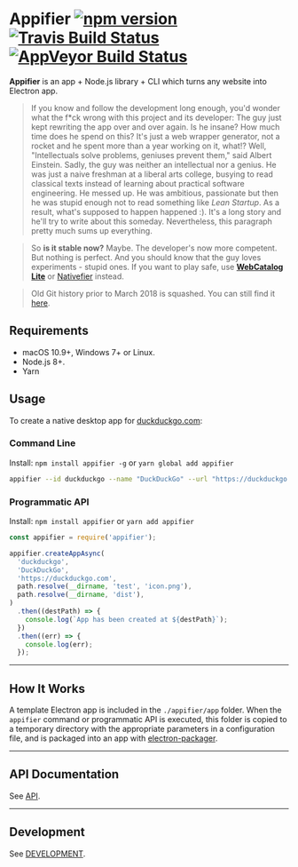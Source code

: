 # Appifier [![npm version](https://badge.fury.io/js/appifier.svg)](https://badge.fury.io/js/appifier) [![Travis Build Status](https://travis-ci.org/quanglam2807/appifier.svg?branch=master)](https://travis-ci.org/quanglam2807/appifier) [![AppVeyor Build Status](https://ci.appveyor.com/api/projects/status/github/quanglam2807/appifier?branch=master&svg=true)](https://ci.appveyor.com/project/quanglam2807/appifier/branch/master)

**Appifier** is an app + Node.js library + CLI which turns any website into Electron app.

> If you know and follow the development long enough, you'd wonder what the f\*ck wrong with this project and its developer: The guy just kept rewriting the app over and over again. Is he insane? How much time does he spend on this? It's just a web wrapper generator, not a rocket and he spent more than a year working on it, what!? Well, "Intellectuals solve problems, geniuses prevent them," said Albert Einstein. Sadly, the guy was neither an intellectual nor a genius. He was just a naive freshman at a liberal arts college, busying to read classical texts instead of learning about practical software engineering. He messed up. He was ambitious, passionate but then he was stupid enough not to read something like *Lean Startup*. As a result, what's supposed to happen happened :). It's a long story and he'll try to write about this someday. Nevertheless, this paragraph pretty much sums up everything.

> So **is it stable now?** Maybe. The developer's now more competent. But nothing is perfect. And you should know that the guy loves experiments - stupid ones. If you want to play safe, use **[WebCatalog Lite](https://github.com/quanglam2807/webcatalog-lite)** or [Nativefier](https://github.com/jiahaog/nativefier) instead.

> Old Git history prior to March 2018 is squashed. You can still find it [here](https://github.com/quanglam2807/appifier/tree/feb-26-full-history).

## Requirements
- macOS 10.9+, Windows 7+ or Linux.
- Node.js 8+.
- Yarn

## Usage
To create a native desktop app for [duckduckgo.com](https://duckduckgo.com):

### Command Line
Install: `npm install appifier -g` or `yarn global add appifier`

```bash
appifier --id duckduckgo --name "DuckDuckGo" --url "https://duckduckgo.com" --icon ./icon.png
```

### Programmatic API
Install: `npm install appifier` or `yarn add appifier`

```js
const appifier = require('appifier');

appifier.createAppAsync(
  'duckduckgo',
  'DuckDuckGo',
  'https://duckduckgo.com',
  path.resolve(__dirname, 'test', 'icon.png'),
  path.resolve(__dirname, 'dist'),
)
  .then((destPath) => {
    console.log(`App has been created at ${destPath}`);
  })
  .then((err) => {
    console.log(err);
  });
```

---

## How It Works
A template Electron app is included in the `./appifier/app` folder. When the `appifier` command or programmatic API is executed, this folder is copied to a temporary directory with the appropriate parameters in a configuration file, and is packaged into an app with [electron-packager](https://github.com/electron-userland/electron-packager).

---

## API Documentation
See [API](API.md).

---

## Development
See [DEVELOPMENT](DEVELOPMENT.md).

